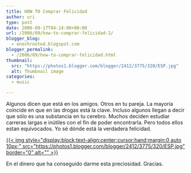 ```yaml
---
title: HOW TO Comprar Felicidad
author: uri
type: post
date: 2006-09-17T04:14:00+00:00
url: /2006/09/how-to-comprar-felicidad-2/
blogger_blog:
  - enochrooted.blogspot.com
blogger_permalink:
  - /2006/09/how-to-comprar-felicidad.html
thumbnail:
  src: "https://photos1.blogger.com/blogger/2412/3775/320/ESP.jpg"
  alt: Thumbnail image
categories:
  - music

---
```

Algunos dicen que está en los amigos. Otros en tu pareja. La mayoría coincide en que en las drogas está la clave. Incluso algunos llegan a decir que sólo es una substancia en tu cerebro. Muchos deciden estudiar carreras largas e inútiles con el fin de poder encontrarla. Pero todos ellos estan equivocados. Yo sé dónde está la verdadera felicidad.

[{{< img style="display:block;text-align:center;cursor:hand;margin:0 auto 10px;" src="https://photos1.blogger.com/blogger/2412/3775/320/ESP.jpg" border="0" alt="" >}}][1]

En el dinero que ha conseguido darme esta preciosidad. Gracias.

 [1]: https://photos1.blogger.com/blogger/2412/3775/1600/ESP.jpg